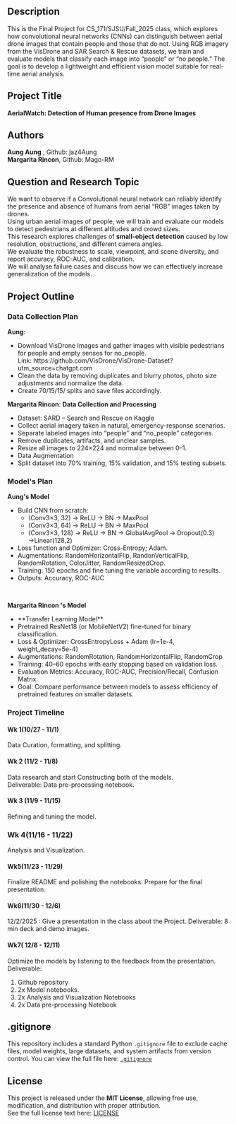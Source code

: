 ## Description
This is the Final Project for CS_171/SJSU/Fall_2025 class, which explores how convolutional neural networks (CNNs) can distinguish between aerial drone images that contain people and those that do not. Using RGB imagery from the VisDrone and SAR Search & Rescue datasets, we train and evaluate models that classify each image into “people” or “no people.” The goal is to develop a lightweight and efficient vision model suitable for real-time aerial analysis.

## Project Title
**AerialWatch: Detection of Human presence from Drone Images**

## Authors
**Aung Aung** , Github: jaz4Aung <br>
**Margarita Rincon**, Github: Mago-RM

## Question and Research Topic
We want to observe if a Convolutional neural network can reliably identify the presence and absence of humans from aerial “RGB”  images taken by drones. <br>
Using urban aerial images of people, we will train and evaluate our models to detect pedestrians at different altitudes and crowd sizes. <br>
This research explores challenges of **small-object detection** caused by low resolution, obstructions, and different camera angles.<br>
We evaluate the robustness to scale, viewpoint, and scene diversity, and report accuracy, ROC-AUC, and calibration.<br>
We will analyse failure cases and discuss how we can effectively increase generalization of the models.


## Project Outline
### Data Collection Plan

**Aung**: 
<ul>
<li>Download VisDrone Images and gather images with visible pedestrians for  people and empty senses for no_people.<br> Link: https://github.com/VisDrone/VisDrone-Dataset?utm_source=chatgpt.com</li>
<li> Clean the data by removing duplicates and blurry photos, photo size adjustments and normalize the data.</li>
<li>Create 70/15/15/ splits and save files accordingly. </li>
</ul>

**Margarita Rincon**:
**Data Collection and Processing**
<ul>
<li>Dataset: SARD – Search and Rescue on Kaggle</li>
<li>Collect aerial imagery taken in natural, emergency-response scenarios.</li>
<li>Separate labeled images into “people” and “no_people” categories.</li>
<li>Remove duplicates, artifacts, and unclear samples.</li>
<li>Resize all images to 224×224 and normalize between 0–1.</li>
<li>Data Augmentation</li>
<li>Split dataset into 70% training, 15% validation, and 15% testing subsets.</li>
</ul>

### Model's Plan 

**Aung's Model**
<ul>
<li>Build CNN from scratch: 
<ul><li>(Conv3×3, 32) → ReLU → BN → MaxPool</li> 
       <li>(Conv3×3, 64) → ReLU → BN → MaxPool</li>
       <li>(Conv3×3, 128) → ReLU → BN → GlobalAvgPool → Dropout(0.3) →Linear(128,2) </li>
</ul>
<li>Loss function and Optimizer: Cross-Entropy; Adam.</li> 
<li>Augmentations: RandomHorizontalFlip, RandonVerticalFlip, RandomRotation, ColorJitter, RandomResizedCrop.</li>
<li> Training: 150 epochs and fine tuning the variable according to results.</li>
<li>Outputs: Accuracy, ROC-AUC</li>
</ul><br>

**Margarita Rincon 's Model**

<ul>
<li>**Transfer Learning Model**</li>
<li>Pretrained ResNet18 (or MobileNetV2) fine-tuned for binary classification.</li>
<li>Loss & Optimizer: CrossEntropyLoss + Adam (lr=1e-4, weight_decay=5e-4)</li>
<li>Augmentations: RandomRotation, RandomHorizontalFlip, RandomCrop</li>
<li>Training: 40–60 epochs with early stopping based on validation loss.</li>
<li>Evaluation Metrics: Accuracy, ROC-AUC, Precision/Recall, Confusion Matrix.</li>
<li>Goal: Compare performance between models to assess efficiency of pretrained features on smaller datasets.</li>
</ul>



### Project Timeline

#### Wk 1(10/27 - 11/1)
Data Curation, formatting, and splitting.

#### Wk 2 (11/2 - 11/8)
Data research and start Constructing both of the models. <br>
Deliverable: Data pre-processing notebook.

#### Wk 3 (11/9 - 11/15)
Refining and tuning the model.
### Wk 4(11/16 - 11/22)
Analysis and Visualization.

#### Wk5(11/23 - 11/29)
Finalize README and polishing the notebooks. Prepare for the final presentation.

#### Wk6(11/30 - 12/6)
12/2/2025 : Give a presentation in the class about the Project. 
Deliverable: 8 min deck and demo images.

#### Wk7( 12/8 - 12/11)
Optimize the models by listening to the feedback from the presentation.<br>
Deliverable: 
<ol>
<li>Github repository</li>
<li>2x Model notebooks.</li>
<li>2x Analysis and Visualization Notebooks</li>
<li>2x Data pre-processing Notebook</li>
</ol>

## .gitignore
This repository includes a standard Python `.gitignore` file to exclude cache files, model weights, large datasets, and system artifacts from version control.
You can view the full file here: [`.gitignore`](./.gitignore)

## License
This project is released under the **MIT License**, allowing free use, modification, and distribution with proper attribution.  
See the full license text here: [LICENSE](./LICENSE)

